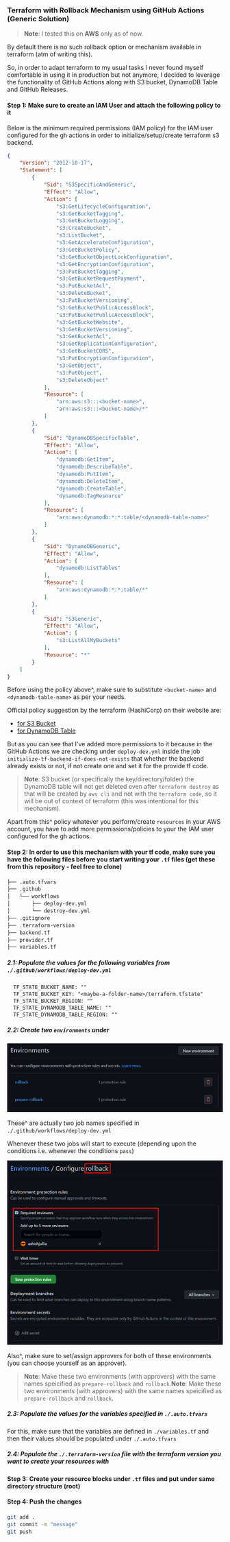 ### Terraform with Rollback Mechanism using GitHub Actions (Generic Solution)
> **Note**: I tested this on **AWS** only as of  now.

By default there is no such rollback option or mechanism available in terraform (atm of writing this).

So, in order to adapt terraform to my usual tasks I never found myself comfortable in using it in production but not anymore, I decided to leverage the functionality of GitHub Actions along with S3 bucket, DynamoDB Table and GitHub Releases.

#### Step 1: Make sure to create an IAM User and attach the following policy to it

Below is the minimum required permissions (IAM policy) for the IAM user configured for the gh actions in order to initialize/setup/create terraform s3 backend.

```json
{
    "Version": "2012-10-17",
    "Statement": [
        {
            "Sid": "S3SpecificAndGeneric",
            "Effect": "Allow",
            "Action": [
                "s3:GetLifecycleConfiguration",
                "s3:GetBucketTagging",
                "s3:GetBucketLogging",
                "s3:CreateBucket",
                "s3:ListBucket",
                "s3:GetAccelerateConfiguration",
                "s3:GetBucketPolicy",
                "s3:GetBucketObjectLockConfiguration",
                "s3:GetEncryptionConfiguration",
                "s3:PutBucketTagging",
                "s3:GetBucketRequestPayment",
                "s3:PutBucketAcl",
                "s3:DeleteBucket",
                "s3:PutBucketVersioning",
                "s3:GetBucketPublicAccessBlock",
                "s3:PutBucketPublicAccessBlock",
                "s3:GetBucketWebsite",
                "s3:GetBucketVersioning",
                "s3:GetBucketAcl",
                "s3:GetReplicationConfiguration",
                "s3:GetBucketCORS",
                "s3:PutEncryptionConfiguration",
                "s3:GetObject",
                "s3:PutObject",
                "s3:DeleteObject"
            ],
            "Resource": [
                "arn:aws:s3:::<bucket-name>",
                "arn:aws:s3:::<bucket-name>/*"
            ]
        },
        {
            "Sid": "DynamoDBSpecificTable",
            "Effect": "Allow",
            "Action": [
                "dynamodb:GetItem",
                "dynamodb:DescribeTable",
                "dynamodb:PutItem",
                "dynamodb:DeleteItem",
                "dynamodb:CreateTable",
                "dynamodb:TagResource"
            ],
            "Resource": [
                "arn:aws:dynamodb:*:*:table/<dynamodb-table-name>"
            ]
        },
        {
            "Sid": "DynamoDBGeneric",
            "Effect": "Allow",
            "Action": [
                "dynamodb:ListTables"
            ],
            "Resource": [
                "arn:aws:dynamodb:*:*:table/*"
            ]
        },
        {
            "Sid": "S3Generic",
            "Effect": "Allow",
            "Action": [
                "s3:ListAllMyBuckets"
            ],
            "Resource": "*"
        }
    ]
}

```

Before using the policy above^, make sure to substitute `<bucket-name>` and `<dynamodb-table-name>` as per your needs.


Official policy suggestion by the terraform (HashiCorp) on their website are:
- [for S3 Bucket](https://developer.hashicorp.com/terraform/language/settings/backends/s3#s3-bucket-permissions "for s3 bucket")
- [for DynamoDB Table](https://developer.hashicorp.com/terraform/language/settings/backends/s3#dynamodb-table-permissions "for DynamoDB Table")

But as you can see that I've added more permissions to it because in the GitHub Actions we are checking under `deploy-dev.yml` inside the job `initialize-tf-backend-if-does-not-exists` that whether the backend already exists or not, if not create one and set it for the provide tf code.

> **Note**: S3 bucket (or specifically the key/directory/folder) the DynamoDB table will not get deleted even after `terraform destroy` as that will be created by `aws cli` and not with the `terraform code`, so it will be out of context of terraform (this was intentional for this mechanism).

Apart from this^ policy whatever you perform/create `resources` in your AWS account, you have to add more permissions/policies to your the IAM user configured for the gh actions.

#### Step 2: In order to use this mechanism with your tf code, make sure you have the following files before you start writing your `.tf` files (get these from this repository - feel free to clone)

```bash
├── .auto.tfvars
├── .github
│   └── workflows
│       ├── deploy-dev.yml
│       └── destroy-dev.yml
├── .gitignore
├── .terraform-version
├── backend.tf
├── provider.tf
├── variables.tf
```
##### 2.1: Populate the values for the following variables from `./.github/workflows/deploy-dev.yml`

```
  TF_STATE_BUCKET_NAME: ""
  TF_STATE_BUCKET_KEY: "<maybe-a-folder-name>/terraform.tfstate"
  TF_STATE_BUCKET_REGION: ""
  TF_STATE_DYNAMODB_TABLE_NAME: ""
  TF_STATE_DYNAMODB_TABLE_REGION: ""
```
##### 2.2: Create two `environments` under
![Environments](./assets/environments.png)

These^ are actually two job names specified in `./.github/workflows/deploy-dev.yml`

Whenever these two jobs will start to execute (depending upon the conditions i.e. whenever the conditions `pass`)

![Approvers](./assets/approvers.png)

Also^, make sure to set/assign approvers for both of these environments (you can choose yourself as an approver).

> **Note**: Make these two environments (with approvers) with the same names speicified as `prepare-rollback` and `rollback`.**Note**: Make these two environments (with approvers) with the same names speicified as `prepare-rollback` and `rollback`.

##### 2.3: Populate the values for the variables specified in `./.auto.tfvars`
For this, make sure that the variables are defined in `./variables.tf` and then their values should be populated under `./.auto.tfvars`

##### 2.4: Populate the `./.terraform-version` file with the terraform version you want to create your resources with

#### Step 3: Create your resource blocks under `.tf` files and put under same directory structure (root)

#### Step 4: Push the changes
```bash
git add .
git commit -m "message"
git push
```
